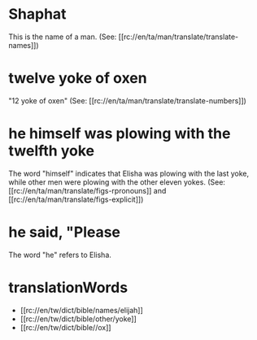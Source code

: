 # Shaphat

This is the name of a man. (See: [[rc://en/ta/man/translate/translate-names]])

# twelve yoke of oxen

"12 yoke of oxen" (See: [[rc://en/ta/man/translate/translate-numbers]])

# he himself was plowing with the twelfth yoke

The word "himself" indicates that Elisha was plowing with the last yoke, while other men were plowing with the other eleven yokes. (See: [[rc://en/ta/man/translate/figs-rpronouns]] and [[rc://en/ta/man/translate/figs-explicit]])

# he said, "Please

The word "he" refers to Elisha.

# translationWords

* [[rc://en/tw/dict/bible/names/elijah]]
* [[rc://en/tw/dict/bible/other/yoke]]
* [[rc://en/tw/dict/bible//ox]]